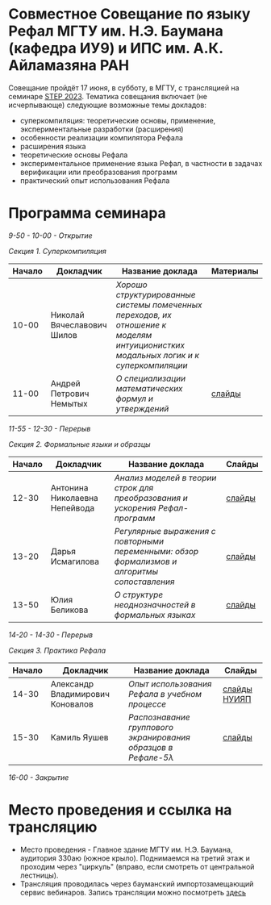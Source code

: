 # Совместное Совещание по языку Рефал МГТУ им. Н.Э. Баумана (кафедра ИУ9) и ИПС им. А.К. Айламазяна РАН

Совещание пройдёт 17 июня, в субботу, в МГТУ, с трансляцией на семинаре [STEP 2023](https://persons.iis.nsk.su/en/STEP-2023). Тематика совещания включает (не исчерпывающе) следующие возможные темы докладов:
- суперкомпиляция: теоретические основы, применение, экспериментальные разработки (расширения) 
- особенности реализации компилятора Рефала
- расширения языка
- теоретические основы Рефала 
- экспериментальное применение языка Рефал, в частности в задачах верификации или преобразования программ
- практический опыт использования Рефала

# Программа семинара

_9-50 - 10-00 - Открытие_

_Секция 1. Суперкомпиляция_

|Начало| Докладчик | Название доклада | Материалы |
|-|-----------|------------------|---------- |
10-00| Николай Вячеславович Шилов | *Хорошо структурированные системы помеченных переходов, их отношение к моделям интуиционистких модальных логик и к суперкомпиляции* | |
11-00| Андрей Петрович Немытых | *О специализации математических формул и утверждений* | [слайды](https://github.com/bmstu-iu9/JointRefal/blob/main/slides2023/Nemytykh_seminar-MVTU-2023_version_19-06-2023.pdf) |

_11-55 - 12-30 - Перерыв_

_Секция 2. Формальные языки и образцы_

|Начало| Докладчик | Название доклада | Слайды |
|-|-----------|------------------|---------- |
12-30| Антонина Николаевна Непейвода | *Анализ моделей в теории строк для преобразования и ускорения Рефал-программ* | [слайды](https://github.com/bmstu-iu9/JointRefal/blob/main/slides2023/BMSTU%2BPSI-2023_Nepeivoda.pdf) |
13-20| Дарья Исмагилова | *Регулярные выражения с повторными переменными: обзор формализмов и алгоритмы сопоставления* | [слайды](https://github.com/bmstu-iu9/JointRefal/blob/main/slides2023/Ismagilova.pdf) |
13-50| Юлия Беликова | *О структуре неоднозначностей в формальных языках* | [слайды](https://github.com/bmstu-iu9/JointRefal/blob/main/slides2023/belikova_ambiguity.pdf) |

_14-20 - 14-30 - Перерыв_

_Секция 3. Практика Рефала_

|Начало| Докладчик | Название доклада | Слайды |
|-|-----------|------------------|---------- |
14-30| Александр Владимирович Коновалов | *Опыт использования Рефала в учебном процессе* | [слайды](https://github.com/bmstu-iu9/JointRefal/blob/main/slides2023/%D0%98%D1%81%D0%BF%D0%BE%D0%BB%D1%8C%D0%B7%D0%BE%D0%B2%D0%B0%D0%BD%D0%B8%D0%B5%20%D0%A0%D0%B5%D1%84%D0%B0%D0%BB%D0%B0%20%D0%B2%20%D1%83%D1%87%D0%B5%D0%B1%D0%BD%D0%BE%D0%BC%20%D0%BF%D1%80%D0%BE%D1%86%D0%B5%D1%81%D1%81%D0%B5.pdf) [НУИЯП](https://github.com/bmstu-iu9/JointRefal/blob/main/slides2023/%D0%A0%D0%90%D0%AF%D0%9F%20%D0%9B%D0%B5%D0%BA%D1%86%D0%B8%D1%8F%204.%20%D0%9D%D0%A3%D0%98%D0%AF%D0%9F.pdf) |
15-30| Камиль Яушев | *Распознавание группового экранирования образцов в Рефале-5λ* | [слайды](https://github.com/bmstu-iu9/JointRefal/blob/main/slides2023/Yaushev.pdf) |

_16-00 - Закрытие_

# Место проведения и ссылка на трансляцию

- Место проведения - Главное здание МГТУ им. Н.Э. Баумана, аудитория 330aю (южное крыло). Поднимаемся на третий этаж и проходим через "циркуль" (вправо, если смотреть от центральной лестницы).
- Трансляция проводилась через бауманский импортозамещающий сервис вебинаров. Запись трансляции можно посмотреть [здесь](https://webinar6.bmstu.ru/playback/presentation/2.0/playback.html?meetingId=fae03079d72058bb2bffd9ee355d6a6a0888d435-1686986190503)
